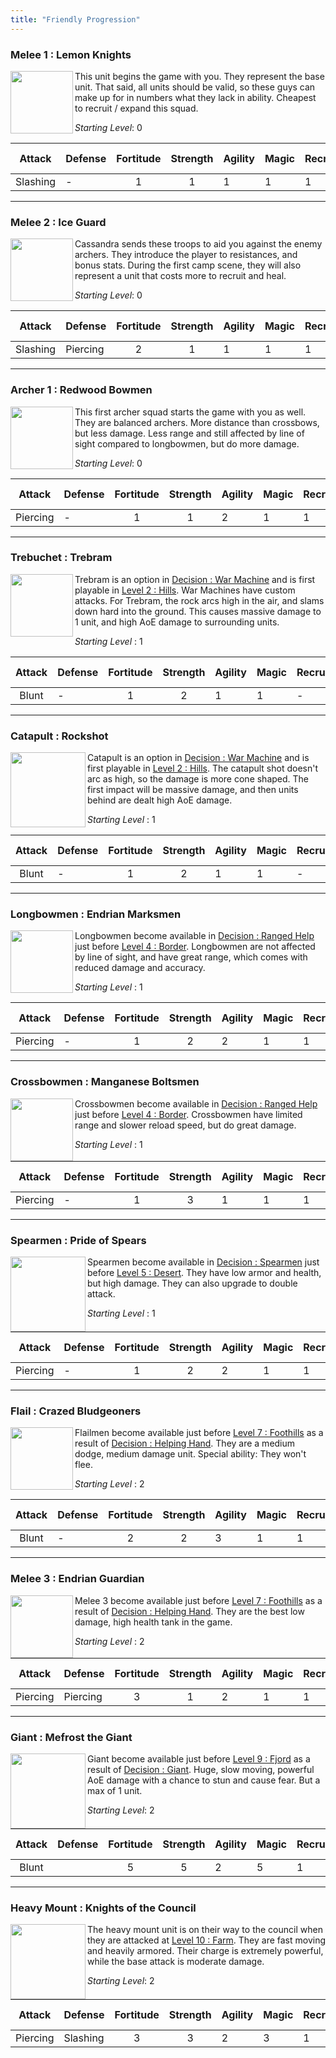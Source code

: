 ```yaml
---
title: "Friendly Progression"
---
```


### Melee 1 : Lemon Knights

<img src="https://www.dropbox.com/s/cueuqis0mcdsx73/Melee%201%20-%20Attack%20Front_01.png?raw=1" width="100" align="left" /> This unit begins the game with you. They represent the base unit. That said, all units should be valid, so these guys can make up for in numbers what they lack in ability. Cheapest to recruit / expand this squad.

_Starting Level_: 0

|  Attack  | Defense | Fortitude | Strength | Agility | Magic | Recruit | Bandage | Max Squad |
|:--------:|---------|:---------:|:--------:|---------|-------|---------|------|------|
| Slashing | -       | 1         | 1        | 1       | 1     | 1       | 1    | 24   |

***

### Melee 2 : Ice Guard

<img src="https://www.dropbox.com/s/st73z41mr334mqs/Melee%202%20-%20Attack%20Front_01.png?raw=1" width="100" align="left" /> Cassandra sends these troops to aid you against the enemy archers. They introduce the player to resistances, and bonus stats. During the first camp scene, they will also represent a unit that costs more to recruit and heal.

_Starting Level_: 0

|  Attack  | Defense  | Fortitude | Strength | Agility | Magic | Recruit | Bandage | Max Squad |
|:--------:|----------|:---------:|:--------:|---------|-------|---------|---------|-----------|
| Slashing | Piercing | 2         | 1        | 1       | 1     | 1       | 1       | 16        |

***

### Archer 1 : Redwood Bowmen

<img src="https://www.dropbox.com/s/n93xe9xwx2744uq/Archer%201%20-%20Attack%20Front_01.png?raw=1" width="100" align="left" /> This first archer squad starts the game with you as well. They are balanced archers. More distance than crossbows, but less damage. Less range and still affected by line of sight compared to longbowmen, but do more damage.

_Starting Level_: 0

|  Attack  | Defense | Fortitude | Strength | Agility | Magic | Recruit | Bandage | Max Squad |
|:--------:|---------|:---------:|:--------:|---------|-------|---------|---------|-----------|
| Piercing | -       | 1         | 1        | 2       | 1     | 1       | 1       | 15        |

***

### Trebuchet : Trebram

<img src="https://www.dropbox.com/s/mfln97prfmj78b6/Trebuchet%20-%20Attack%20Front_01.png?raw=1" width="100" align="left" /> Trebram is an option in [Decision : War Machine](https://github.com/veeneck/Barric/wiki/Decision-:-War-Machine) and is first playable in [Level 2 : Hills](https://github.com/veeneck/Barric/wiki/Level-2-:-Hills). War Machines have custom attacks. For Trebram, the rock arcs high in the air, and slams down hard into the ground. This causes massive damage to 1 unit, and high AoE damage to surrounding units.

_Starting Level_ : 1

| Attack | Defense | Fortitude | Strength | Agility | Magic | Recruit | Bandage | Max Squad |
|:------:|---------|:---------:|:--------:|---------|-------|---------|---------|-----------|
| Blunt  | -       | 1         | 2        | 1       | 1     | -       | -       | 1         |

***

### Catapult : Rockshot

<img src="https://www.dropbox.com/s/su13g61q8x3lvko/Catapult%20-%20Attack%20Front_01.png?raw=1" width="120" align="left" /> Catapult is an option in [Decision : War Machine](https://github.com/veeneck/Barric/wiki/Decision-:-War-Machine) and is first playable in [Level 2 : Hills](https://github.com/veeneck/Barric/wiki/Level-2-:-Hills). The catapult shot doesn't arc as high, so the damage is more cone shaped. The first impact will be massive damage, and then units behind are dealt high AoE damage.

_Starting Level_ : 1

| Attack | Defense | Fortitude | Strength | Agility | Magic | Recruit | Bandage | Max Squad |
|:------:|---------|:---------:|:--------:|---------|-------|---------|---------|-----------|
| Blunt  | -       | 1         | 2        | 1       | 1     | -       | -       | 1         |

***

### Longbowmen : Endrian Marksmen

<img src="https://www.dropbox.com/s/axd6qor15e7pq9l/Longbow%201%20-%20Attack%20Front_01.png?raw=1" width="100" align="left" /> Longbowmen become available in [Decision : Ranged Help](https://github.com/veeneck/Barric/wiki/Decision-:-Ranged-Help) just before [Level 4 : Border](https://github.com/veeneck/Barric/wiki/Level-4-:-Border). Longbowmen are not affected by line of sight, and have great range, which comes with reduced damage and accuracy.

_Starting Level_ : 1

|  Attack  | Defense | Fortitude | Strength | Agility | Magic | Recruit | Bandage | Max Squad |
|:--------:|---------|:---------:|:--------:|---------|-------|---------|---------|-----------|
| Piercing | -       | 1         | 2        | 2       | 1     | 1       | 1       | 12        |

***

### Crossbowmen : Manganese Boltsmen

<img src="https://www.dropbox.com/s/5qztjyqre1bzvpj/Crossbow%201%20-%20Attack%20Front_01.png?raw=1" width="100" align="left" /> Crossbowmen become available in [Decision : Ranged Help](https://github.com/veeneck/Barric/wiki/Decision-:-Ranged-Help) just before [Level 4 : Border](https://github.com/veeneck/Barric/wiki/Level-4-:-Border). Crossbowmen have limited range and slower reload speed, but do great damage.

_Starting Level_ : 1

|  Attack  | Defense | Fortitude | Strength | Agility | Magic | Recruit | Bandage | Max Squad |
|:--------:|---------|:---------:|:--------:|---------|-------|---------|---------|-----------|
| Piercing | -       | 1         | 3        | 1       | 1     | 1       | 1       | 10        |

***

### Spearmen : Pride of Spears

<img src="https://www.dropbox.com/s/jfeja3ryc5pvjxc/Spearman%201%20-%20Attack%20Front_01.png?raw=1" width="120" align="left" /> Spearmen become available in [Decision : Spearmen](https://github.com/veeneck/Barric/wiki/Decision-:-Spearmen) just before [Level 5 : Desert](https://github.com/veeneck/Barric/wiki/Level-5-:-Desert). They have low armor and health, but high damage. They can also upgrade to double attack.

_Starting Level_ : 1

|  Attack  | Defense | Fortitude | Strength | Agility | Magic | Recruit | Bandage | Max Squad |
|:--------:|---------|:---------:|:--------:|---------|-------|---------|---------|-----------|
| Piercing | -       | 1         | 2        | 2       | 1     | 1       | 1       | 12        |

***

### Flail : Crazed Bludgeoners

<img src="https://www.dropbox.com/s/gktteldjb5fwuic/Flail%201%20-%20Attack%20Front_01.png?raw=1" width="100" align="left" /> Flailmen become available just before [Level 7 : Foothills](https://github.com/veeneck/Barric/wiki/Level-7-:-Foothills) as a result of [Decision : Helping Hand](https://github.com/veeneck/Barric/wiki/Decision-:-Helping-Hand). They are a medium dodge, medium damage unit. Special ability: They won't flee.

_Starting Level_ : 2

|  Attack  | Defense | Fortitude | Strength | Agility | Magic | Recruit | Bandage | Max Squad |
|:--------:|---------|:---------:|:--------:|---------|-------|---------|---------|-----------|
| Blunt | -       | 2         | 2        | 3       | 1     | 1       | 1       | 16        |

***

### Melee 3 : Endrian Guardian

<img src="https://www.dropbox.com/s/hv3rr7p6i600i3c/Melee%203%20-%20Attack%20Front_01.png?raw=1" width="100" align="left" /> Melee 3 become available just before [Level 7 : Foothills](https://github.com/veeneck/Barric/wiki/Level-7-:-Foothills) as a result of [Decision : Helping Hand](https://github.com/veeneck/Barric/wiki/Decision-:-Helping-Hand). They are the best low damage, high health tank in the game.

_Starting Level_ : 2

|  Attack  | Defense  | Fortitude | Strength | Agility | Magic | Recruit | Bandage | Max Squad |
|:--------:|----------|:---------:|:--------:|---------|-------|---------|---------|-----------|
| Piercing | Piercing | 3         | 1        | 2       | 1     | 1       | 1       | 16        |

***

### Giant : Mefrost the Giant

<img src="https://www.dropbox.com/s/um07gr24iv6dnaw/Giant%20-%20Attack%20Front%2001.png?raw=1" align="left" width="120" /> Giant become available just before [Level 9 : Fjord](https://github.com/veeneck/Barric/wiki/Level-9-:-Fjord) as a result of [Decision : Giant](https://github.com/veeneck/Barric/wiki/Decision-:-Giant). Huge, slow moving, powerful AoE damage with a chance to stun and cause fear. But a max of 1 unit.

_Starting Level_: 2

| Attack | Defense | Fortitude | Strength | Agility | Magic | Recruit | Bandage | Max Squad |
|:------:|---------|:---------:|:--------:|---------|-------|---------|---------|-----------|
| Blunt  |         | 5         | 5        | 2       | 5     | 1       | 1       | 1         |

***

### Heavy Mount : Knights of the Council

<img src="https://www.dropbox.com/s/ht952wm9lm1vrco/Heavymount%201%20-%20Attack%20Front_01.png?raw=1" align="left" width="120" /> The heavy mount unit is on their way to the council when they are attacked at [Level 10 : Farm](https://github.com/veeneck/Barric/wiki/Level-10-:-Farm). They are fast moving and heavily armored. Their charge is extremely powerful, while the base attack is moderate damage.

_Starting Level_: 2

|  Attack  | Defense             | Fortitude | Strength | Agility | Magic | Recruit | Bandage | Max Squad |
|:--------:|---------------------|:---------:|:--------:|---------|-------|---------|---------|-----------|
| Piercing | Slashing  | 3         | 3        | 2       | 3     | 1       | 1       | 9         |
